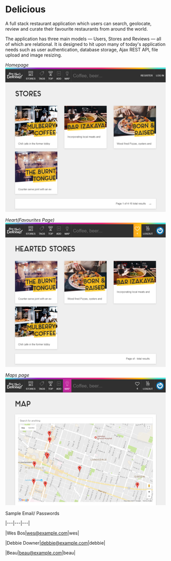 # Delicious 

A full stack restaurant application which users can search, geolocate, review and curate their favourite restaurants from around the world.

The application has three main models — Users, Stores and Reviews — all of which are relational. It is designed to hit upon many of today's application needs such as user authentication, database storage, Ajax REST API, file upload and image resizing.


_Homepage_
![img](./delicious.now.sh.png)

_Heart(Favourites Page)_
![img](./delicious.now.sh-hearts.png)

_Maps page_
![img](./delicious.now.sh-map.png)



Sample Email/ Passwords

|---|---|---|

|Wes Bos|wes@example.com|wes|

|Debbie Downer|debbie@example.com|debbie|

|Beau|beau@example.com|beau|


